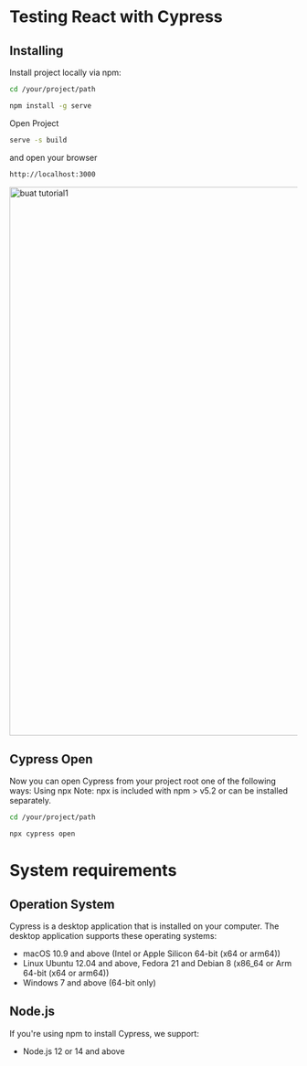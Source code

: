 # Testing React with Cypress
## Installing
Install project locally via npm:
```sh
cd /your/project/path
```
```sh
npm install -g serve
```
Open Project
```sh
serve -s build
```
and open your browser 
```sh
http://localhost:3000
```

<img width="960" alt="buat tutorial1" src="https://user-images.githubusercontent.com/76834331/191182726-94d28bf5-4af7-43fe-929c-1de6a5f65797.png">

## Cypress Open
Now you can open Cypress from your project root one of the following ways:
Using npx
Note: npx is included with npm > v5.2 or can be installed separately.
```sh
cd /your/project/path
```
```sh
npx cypress open
```

# System requirements
## Operation System 
Cypress is a desktop application that is installed on your computer. The desktop application supports these operating systems:

- macOS 10.9 and above (Intel or Apple Silicon 64-bit (x64 or arm64))
- Linux Ubuntu 12.04 and above, Fedora 21 and Debian 8 (x86_64 or Arm 64-bit (x64 or arm64))
- Windows 7 and above (64-bit only)

## Node.js
If you're using npm to install Cypress, we support:
- Node.js 12 or 14 and above


